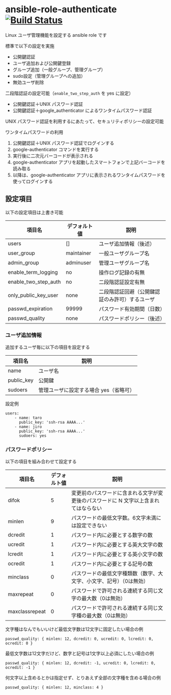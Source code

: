 # ansible-role-authenticate [![Build Status](https://travis-ci.org/izumimatsuo/ansible-role-authenticate.svg?branch=master)](https://travis-ci.org/izumimatsuo/ansible-role-authenticate)

Linux ユーザ管理機能を設定する ansible role です

標準で以下の設定を実施

- 公開鍵認証
- ユーザ追加および公開鍵登録
- グループ追加（一般グループ、管理グループ）
- sudo設定（管理グループへの追加）
- 無効ユーザ削除

二段階認証の設定可能（```enable_two_step_auth``` を yes に設定）

- 公開鍵認証＋UNIX パスワード認証
- 公開鍵認証＋google_authenticator によるワンタイムパスワード認証

UNIX パスワード認証を利用するにあたって、セキュリティポリシーの設定可能

ワンタイムパスワードの利用

1. 公開鍵認証＋UNIX パスワード認証でログインする
1. google-authenticator コマンドを実行する
1. 実行後に二次元バーコードが表示される
1. google-authenticator アプリを起動したスマートフォンで上記バーコードを読み取る
1. 以降は、google-authenticator アプリに表示されるワンタイムパスワードを使ってログインする

## 設定項目

以下の設定項目は上書き可能

| 項目名               | デフォルト値 | 説明                                           |
| -------------------- | ------------ | ---------------------------------------------- |
| users                | []           | ユーザ追加情報（後述）                         |
| user_group           | maintainer   | 一般ユーザグループ名                           |
| admin_group          | adminuser    | 管理ユーザグループ名                           |
| enable_term_logging  | no           | 操作ログ記録の有無                             |
| enable_two_step_auth | no           | 二段階認証設定有無                             |
| only_public_key_user | none         | 二段階認証回避（公開鍵認証のみ許可）するユーザ |
| passwd_expiration    | 99999        | パスワード有効期間（日数）                     |
| passwd_quality       | none         | パスワードポリシー（後述）                     |

### ユーザ追加情報

追加するユーザ毎に以下の項目を設定する

| 項目名     | 説明                                   |
| ---------- | -------------------------------------- |
| name       | ユーザ名                               |
| public_key | 公開鍵                                 |
| sudoers    | 管理ユーザに設定する場合 yes（省略可） |

設定例

```
users:
    - name: taro
      public_key: 'ssh-rsa AAAA...'
    - name: jiro
      public_key: 'ssh-rsa AAAA...'
      sudoers: yes
```

### パスワードポリシー

以下の項目を組み合わせて設定する

| 項目名         | デフォルト値 | 説明 |
| -------------- | ------------ | ---- |
| difok          | 5            | 変更前のパスワードに含まれる文字が変更後のパスワードに N 文字以上含まれてはならない |
| minlen         | 9            | パスワードの最低文字数。6文字未満には設定できない |
| dcredit        | 1            | パスワード内に必要とする数字の数 |
| ucredit        | 1            | パスワード内に必要とする英大文字の数 |
| lcredit        | 1            | パスワード内に必要とする英小文字の数 |
| ocredit        | 1            | パスワード内に必要とする記号の数 |
| minclass       | 0            | パスワードの最低文字種類数（数字、大文字、小文字、記号）（0は無効） |
| maxrepeat      | 0            | パスワードで許可される連続する同じ文字の最大数（0は無効） |
| maxclassrepeat | 0            | パスワードで許可される連続する同じ文字種の最大数（0は無効） |

文字種はなんでもいいけど最低文字数は12文字に固定したい場合の例

```
passwd_quality: { minlen: 12, dcredit: 0, ucredit: 0, lcredit: 0, ocredit: 0 }
```

最低文字数は12文字だけど、数字と記号は1文字以上必須にしたい場合の例

```
passwd_quality: { minlen: 12, dcredit: -1, ucredit: 0, lcredit: 0, ocredit: -1 }
```

何文字以上含めるとかは指定せず、とりあえず全部の文字種を含める場合の例

```
passwd_quality: { minlen: 12, minclass: 4 }
```

